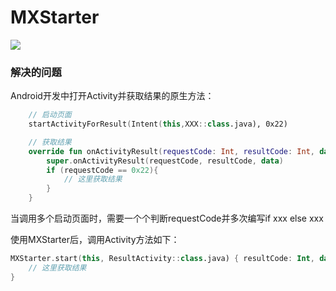# MXStarter

[![](https://jitpack.io/v/com.gitee.zhangmengxiong/MXStarter.svg)](https://jitpack.io/#com.gitee.zhangmengxiong/MXStarter)

### 解决的问题
Android开发中打开Activity并获取结果的原生方法：
```kotlin
    // 启动页面
    startActivityForResult(Intent(this,XXX::class.java), 0x22)

    // 获取结果
    override fun onActivityResult(requestCode: Int, resultCode: Int, data: Intent?) {
        super.onActivityResult(requestCode, resultCode, data)
        if (requestCode == 0x22){
            // 这里获取结果
        }
    }
```
当调用多个启动页面时，需要一个个判断requestCode并多次编写if xxx else xxx

使用MXStarter后，调用Activity方法如下：
```kotlin
MXStarter.start(this, ResultActivity::class.java) { resultCode: Int, data: Intent? ->
    // 这里获取结果
}
```
